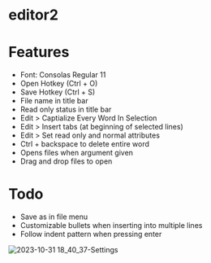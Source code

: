 # editor2

# Features
- Font: Consolas Regular 11
- Open Hotkey (Ctrl + O)
- Save Hotkey (Ctrl + S)
- File name in title bar
- Read only status in title bar
- Edit > Captialize Every Word In Selection
- Edit > Insert tabs (at beginning of selected lines)
- Edit > Set read only and normal attributes
- Ctrl + backspace to delete entire word 
- Opens files when argument given
- Drag and drop files to open

# Todo
- Save as in file menu
- Customizable bullets when inserting into multiple lines
- Follow indent pattern when pressing enter



![2023-10-31 18_40_37-Settings](https://github.com/classicfoo/editor2/assets/20607431/b1db5147-e65b-4054-aacd-0143aab6e355)

